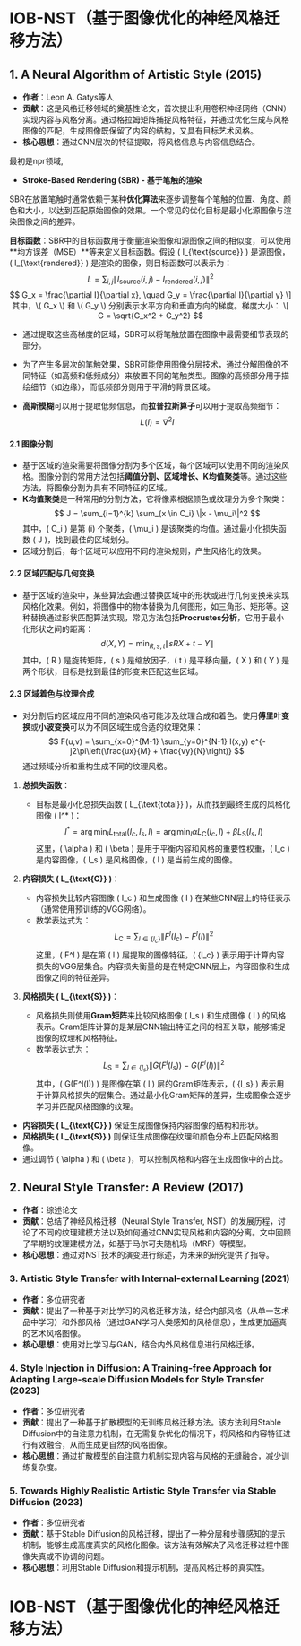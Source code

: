 


# IOB-NST（基于图像优化的神经风格迁移方法）

## 1. A Neural Algorithm of Artistic Style (2015)

   - **作者**：Leon A. Gatys等人  
   - **贡献**：这是风格迁移领域的奠基性论文，首次提出利用卷积神经网络（CNN）实现内容与风格分离。通过格拉姆矩阵捕捉风格特征，并通过优化生成与风格图像的匹配，生成图像既保留了内容的结构，又具有目标艺术风格。  
   - **核心思想**：通过CNN层次的特征提取，将风格信息与内容信息结合。  

最初是npr领域,

- **Stroke-Based Rendering (SBR) - 基于笔触的渲染**

 SBR在放置笔触时通常依赖于某种**优化算法**来逐步调整每个笔触的位置、角度、颜色和大小，以达到匹配原始图像的效果。一个常见的优化目标是最小化源图像与渲染图像之间的差异。

**目标函数**：SBR中的目标函数用于衡量渲染图像和源图像之间的相似度，可以使用**均方误差（MSE）**等来定义目标函数。假设 \( I_{\text{source}} \) 是源图像，\( I_{\text{rendered}} \) 是渲染的图像，则目标函数可以表示为：
     $$
     L = \sum_{i,j} \|I_{\text{source}}(i,j) - I_{\text{rendered}}(i,j)\|^2
    $$
     $$
     G_x = \frac{\partial I}{\partial x}, \quad G_y = \frac{\partial I}{\partial y}
     \]
     其中，\( G_x \) 和 \( G_y \) 分别表示水平方向和垂直方向的梯度。梯度大小：
     \[
     G = \sqrt{G_x^2 + G_y^2}
     $$
     
   - 通过提取这些高梯度的区域，SBR可以将笔触放置在图像中最需要细节表现的部分。


   - 为了产生多层次的笔触效果，SBR可能使用图像分层技术，通过分解图像的不同特征（如高频和低频成分）来放置不同的笔触类型。图像的高频部分用于描绘细节（如边缘），而低频部分则用于平滑的背景区域。
   - **高斯模糊**可以用于提取低频信息，而**拉普拉斯算子**可以用于提取高频细节：
     $$
     L(I) = \nabla^2 I
     $$
     



#### 2.1 **图像分割**
   - 基于区域的渲染需要将图像分割为多个区域，每个区域可以使用不同的渲染风格。图像分割的常用方法包括**阈值分割、区域增长、K均值聚类**等。通过这些方法，将图像分割为具有不同特征的区域。
   - **K均值聚类**是一种常用的分割方法，它将像素根据颜色或纹理分为多个聚类：
     $$
     J = \sum_{i=1}^{k} \sum_{x \in C_i} \|x - \mu_i\|^2
     $$
     其中，\( C_i \) 是第 \(i\) 个聚类，\( \mu_i \) 是该聚类的均值。通过最小化损失函数 \( J \)，找到最佳的区域划分。
   - 区域分割后，每个区域可以应用不同的渲染规则，产生风格化的效果。

#### 2.2 **区域匹配与几何变换**
   - 基于区域的渲染中，某些算法会通过替换区域中的形状或进行几何变换来实现风格化效果。例如，将图像中的物体替换为几何图形，如三角形、矩形等。这种替换通过形状匹配算法实现，常见方法包括**Procrustes分析**，它用于最小化形状之间的距离：
     $$
     d(X, Y) = \min_{R, s, t} \|sRX + t - Y\|
     $$
     其中，\( R \) 是旋转矩阵，\( s \) 是缩放因子，\( t \) 是平移向量，\( X \) 和 \( Y \) 是两个形状，目标是找到最佳的形变来匹配这些区域。

#### 2.3 **区域着色与纹理合成**
   - 对分割后的区域应用不同的渲染风格可能涉及纹理合成和着色。使用**傅里叶变换**或**小波变换**可以为不同区域生成合适的纹理效果：
     $$
     F(u,v) = \sum_{x=0}^{M-1} \sum_{y=0}^{N-1} I(x,y) e^{-j2\pi\left(\frac{ux}{M} + \frac{vy}{N}\right)}
     $$
     通过频域分析和重构生成不同的纹理风格。




1. **总损失函数**：
   - 目标是最小化总损失函数 \( L_{\text{total}} \)，从而找到最终生成的风格化图像 \( I^* \)：
     $$
     I^* = \arg \min_{I} L_{\text{total}}(I_c, I_s, I) = \arg \min_{I} \alpha L_{\text{C}}(I_c, I) + \beta L_{\text{S}}(I_s, I)
     $$
     这里，\( \alpha \) 和 \( \beta \) 是用于平衡内容和风格的重要性权重，\( I_c \) 是内容图像，\( I_s \) 是风格图像，\( I \) 是当前生成的图像。

2. **内容损失 \( L_{\text{C}} \)**：
   - 内容损失比较内容图像 \( I_c \) 和生成图像 \( I \) 在某些CNN层上的特征表示（通常使用预训练的VGG网络）。
   - 数学表达式为：
     $$
     L_{\text{C}} = \sum_{l \in \{l_c\}} \| F^l(I_c) - F^l(I) \|^2
     $$
     这里，\( F^l \) 是在第 \( l \) 层提取的图像特征，\( \{l_c\} \) 表示用于计算内容损失的VGG层集合。内容损失衡量的是在特定CNN层上，内容图像和生成图像之间的特征差异。

3. **风格损失 \( L_{\text{S}} \)**：
   - 风格损失则使用**Gram矩阵**来比较风格图像 \( I_s \) 和生成图像 \( I \) 的风格表示。Gram矩阵计算的是某层CNN输出特征之间的相互关联，能够捕捉图像的纹理和风格特征。
   - 数学表达式为：
     $$
     L_{\text{S}} = \sum_{l \in \{l_s\}} \| G(F^l(I_s)) - G(F^l(I)) \|^2
     $$
     其中，\( G(F^l(I)) \) 是图像在第 \( l \) 层的Gram矩阵表示，\( \{l_s\} \) 表示用于计算风格损失的层集合。通过最小化Gram矩阵的差异，生成图像会逐步学习并匹配风格图像的纹理。


- **内容损失 \( L_{\text{C}} \)** 保证生成图像保持内容图像的结构和形状。
- **风格损失 \( L_{\text{S}} \)** 则保证生成图像在纹理和颜色分布上匹配风格图像。
- 通过调节 \( \alpha \) 和 \( \beta \)，可以控制风格和内容在生成图像中的占比。



## 2. Neural Style Transfer: A Review (2017)
   - **作者**：综述论文  
   - **贡献**：总结了神经风格迁移（Neural Style Transfer, NST）的发展历程，讨论了不同的纹理建模方法以及如何通过CNN实现风格和内容的分离。文中回顾了早期的纹理建模方法，如基于马尔可夫随机场（MRF）等模型。  
   - **核心思想**：通过对NST技术的演变进行综述，为未来的研究提供了指导。  


### 3. **Artistic Style Transfer with Internal-external Learning (2021)**  
   - **作者**：多位研究者  
   - **贡献**：提出了一种基于对比学习的风格迁移方法，结合内部风格（从单一艺术品中学习）和外部风格（通过GAN学习人类感知的风格信息），生成更加逼真的艺术风格图像。  
   - **核心思想**：使用对比学习与GAN，结合内外风格信息进行风格迁移。  


### 4. **Style Injection in Diffusion: A Training-free Approach for Adapting Large-scale Diffusion Models for Style Transfer (2023)**  
   - **作者**：多位研究者  
   - **贡献**：提出了一种基于扩散模型的无训练风格迁移方法。该方法利用Stable Diffusion中的自注意力机制，在无需复杂优化的情况下，将风格和内容特征进行有效融合，从而生成更自然的风格图像。  
   - **核心思想**：通过扩散模型的自注意力机制实现内容与风格的无缝融合，减少训练复杂度。  


### 5. **Towards Highly Realistic Artistic Style Transfer via Stable Diffusion (2023)**  
   - **作者**：多位研究者  
   - **贡献**：基于Stable Diffusion的风格迁移，提出了一种分层和步骤感知的提示机制，能够生成高度真实的风格化图像。该方法有效解决了风格迁移过程中图像失真或不协调的问题。  
   - **核心思想**：利用Stable Diffusion和提示机制，提高风格迁移的真实性。  



# IOB-NST（基于图像优化的神经风格迁移方法）